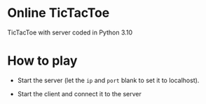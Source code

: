 # Online TicTacToe

TicTacToe with server coded in Python 3.10

# How to play

- Start the server (let the `ip` and `port` blank to set it to localhost).

- Start the client and connect it to the server


